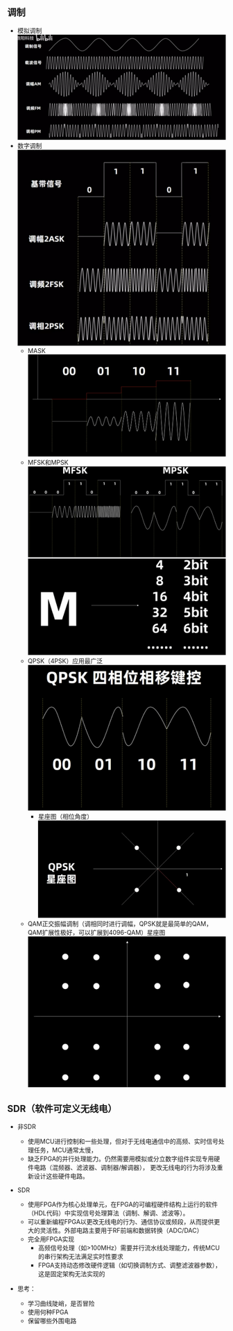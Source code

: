 ## 调制
- 模拟调制
![alt text](image.png)
- 数字调制
![alt text](image-1.png)
  - MASK
  ![alt text](image-2.png)
  - MFSK和MPSK
  ![alt text](image-3.png)
  ![alt text](image-4.png)
  - QPSK（4PSK）应用最广泛
  ![alt text](image-5.png)
    - 星座图（相位角度）
    ![alt text](image-6.png)
  - QAM正交振幅调制（调相同时进行调幅，QPSK就是最简单的QAM，QAM扩展性极好，可以扩展到4096-QAM）星座图
  ![alt text](image-7.png)
## SDR（软件可定义无线电）
- 非SDR
  - 使用MCU进行控制和一些处理，但对于无线电通信中的高频、实时信号处理任务，MCU通常太慢，
  - 缺乏FPGA的并行处理能力。仍然需要用模拟或分立数字组件实现专用硬件电路（混频器、滤波器、调制器/解调器），
  更改无线电的行为将涉及重新设计这些硬件电路。
- SDR
  - 使用FPGA作为核心处理单元，在FPGA的可编程硬件结构上运行的软件（HDL代码）中实现信号处理算法（调制、解调、滤波等）。
  - 可以重新编程FPGA以更改无线电的行为、通信协议或频段，从而提供更大的灵活性。外部电路主要用于RF前端和数据转换（ADC/DAC）
  - 完全用FPGA实现
    - 高频信号处理（如>100MHz）需要并行流水线处理能力，传统MCU的串行架构无法满足实时性要求
    - FPGA支持动态修改硬件逻辑（如切换调制方式、调整滤波器参数），这是固定架构无法实现的

- 思考：
  - 学习曲线陡峭，是否冒险
  - 使用何种FPGA
  - 保留哪些外围电路